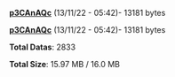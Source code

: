 [**p3CAnAQc**](/data/p3CAnAQc.txt) (13/11/22 - 05:42)- 13181 bytes

[**p3CAnAQc**](/data/p3CAnAQc.txt) (13/11/22 - 05:42)- 13181 bytes

**Total Datas**: 2833

**Total Size**: 15.97 MB / 16.0 MB
